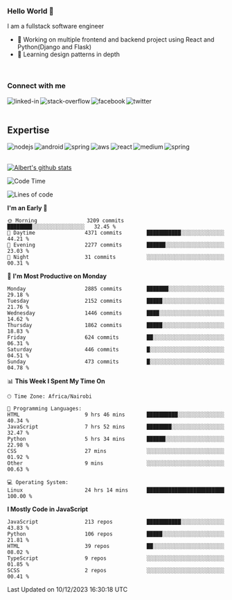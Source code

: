 

### Hello World 👋
I am a fullstack software engineer
- 🔭 Working on multiple frontend and backend project using React and Python(Django and Flask)
- 🌱 Learning design patterns in depth

<br>

### Connect with me

[<img align="left" alt="linked-in" src="https://img.shields.io/badge/linkedin-%230077B5.svg?&style=for-the-badge&logo=linkedin&logoColor=white" />](https://www.linkedin.com/in/albert-byrone/)

<!-- [<img align="left" alt="medium" src="https://img.shields.io/badge/medium-%2312100E.svg?&style=for-the-badge&logo=medium&logoColor=white" />](https://56faisal.medium.com/) -->

[<img align="left" alt="stack-overflow" src="https://img.shields.io/badge/stack%20overflow-FE7A16?logo=stack-overflow&logoColor=white&style=for-the-badge" />](https://stackoverflow.com/users/11916317/albert-byrone)

[<img align="left" alt="facebook" src="https://img.shields.io/badge/facebook-%231877F2.svg?&style=for-the-badge&logo=facebook&logoColor=white" />](https://web.facebook.com/albert.byrone.1/)

[<img align="left" alt="twitter" src="https://img.shields.io/badge/twitter-%231DA1F2.svg?&style=for-the-badge&logo=twitter&logoColor=white" />](https://twitter.com/byrone_albert)

<br>

<br>

## Expertise
<img align="left" alt="nodejs" src="https://img.shields.io/badge/python%20-%2343853D.svg?&style=for-the-badge&logo=node.js&logoColor=white" />
<img align="left" alt="android" src="https://img.shields.io/badge/Flask-3DDC84?logo=android&logoColor=white&style=for-the-badge" />
<img align="left" alt="spring" src="https://img.shields.io/badge/drf%20-%236DB33F.svg?&style=for-the-badge&logo=spring&logoColor=white" />
<img align="left" alt="aws" src="https://img.shields.io/badge/django%20AWS-%23232F3E?logo=amazon-aws&logoColor=white&style=for-the-badge" />
<img align="left" alt="react" src="https://img.shields.io/badge/react%20-%2320232a.svg?&style=for-the-badge&logo=react&logoColor=%2361DAFB" />
<img align="left" alt="medium" src="https://img.shields.io/badge/Angular-%23316192.svg?&style=for-the-badge&logo=postgresql&logoColor=white" />
<img align="left" alt="spring" src="https://img.shields.io/badge/Javascript%20-%236DB33F.svg?&style=for-the-badge&logo=spring&logoColor=white" />
<br>
<br>


[![Albert's github stats](https://github-readme-stats.vercel.app/api?username=Albert-Byrone&count_private=true&show_icons=true&theme=radical&hide_rank=false)](https://github.com/anuraghazra/github-readme-stats)

<!-- [![Top Langs](https://github-readme-stats.vercel.app/api/top-langs/?username=Albert-Byrone&layout=compact)](https://github.com/anuraghazra/github-readme-stats) -->

<!--
**Albert-Byrone/Albert-Byrone** is a ✨ _special_ ✨ repository because its `README.md` (this file) appears on your GitHub profile.

Here are some ideas to get you started:

- 🔭 I’m currently working on ...
- 🌱 I’m currently learning ...
- 👯 I’m looking to collaborate on ...
- 🤔 I’m looking for help with ...
- 💬 Ask me about ...
- 📫 How to reach me: ...
- 😄 Pronouns: ...
- ⚡ Fun fact: ...
-->


<!--START_SECTION:waka-->
![Code Time](http://img.shields.io/badge/Code%20Time-922%20hrs-blue)

![Lines of code](https://img.shields.io/badge/From%20Hello%20World%20I%27ve%20Written-62.8%20million%20lines%20of%20code-blue)

**I'm an Early 🐤** 

```text
🌞 Morning                3209 commits        ████████░░░░░░░░░░░░░░░░░   32.45 % 
🌆 Daytime                4371 commits        ███████████░░░░░░░░░░░░░░   44.21 % 
🌃 Evening                2277 commits        ██████░░░░░░░░░░░░░░░░░░░   23.03 % 
🌙 Night                  31 commits          ░░░░░░░░░░░░░░░░░░░░░░░░░   00.31 % 
```
📅 **I'm Most Productive on Monday** 

```text
Monday                   2885 commits        ███████░░░░░░░░░░░░░░░░░░   29.18 % 
Tuesday                  2152 commits        █████░░░░░░░░░░░░░░░░░░░░   21.76 % 
Wednesday                1446 commits        ████░░░░░░░░░░░░░░░░░░░░░   14.62 % 
Thursday                 1862 commits        █████░░░░░░░░░░░░░░░░░░░░   18.83 % 
Friday                   624 commits         ██░░░░░░░░░░░░░░░░░░░░░░░   06.31 % 
Saturday                 446 commits         █░░░░░░░░░░░░░░░░░░░░░░░░   04.51 % 
Sunday                   473 commits         █░░░░░░░░░░░░░░░░░░░░░░░░   04.78 % 
```


📊 **This Week I Spent My Time On** 

```text
🕑︎ Time Zone: Africa/Nairobi

💬 Programming Languages: 
HTML                     9 hrs 46 mins       ██████████░░░░░░░░░░░░░░░   40.34 % 
JavaScript               7 hrs 52 mins       ████████░░░░░░░░░░░░░░░░░   32.47 % 
Python                   5 hrs 34 mins       ██████░░░░░░░░░░░░░░░░░░░   22.98 % 
CSS                      27 mins             ░░░░░░░░░░░░░░░░░░░░░░░░░   01.92 % 
Other                    9 mins              ░░░░░░░░░░░░░░░░░░░░░░░░░   00.63 % 

💻 Operating System: 
Linux                    24 hrs 14 mins      █████████████████████████   100.00 % 
```

**I Mostly Code in JavaScript** 

```text
JavaScript               213 repos           ███████████░░░░░░░░░░░░░░   43.83 % 
Python                   106 repos           █████░░░░░░░░░░░░░░░░░░░░   21.81 % 
HTML                     39 repos            ██░░░░░░░░░░░░░░░░░░░░░░░   08.02 % 
TypeScript               9 repos             ░░░░░░░░░░░░░░░░░░░░░░░░░   01.85 % 
SCSS                     2 repos             ░░░░░░░░░░░░░░░░░░░░░░░░░   00.41 % 
```




 Last Updated on 10/12/2023 16:30:18 UTC
<!--END_SECTION:waka-->
